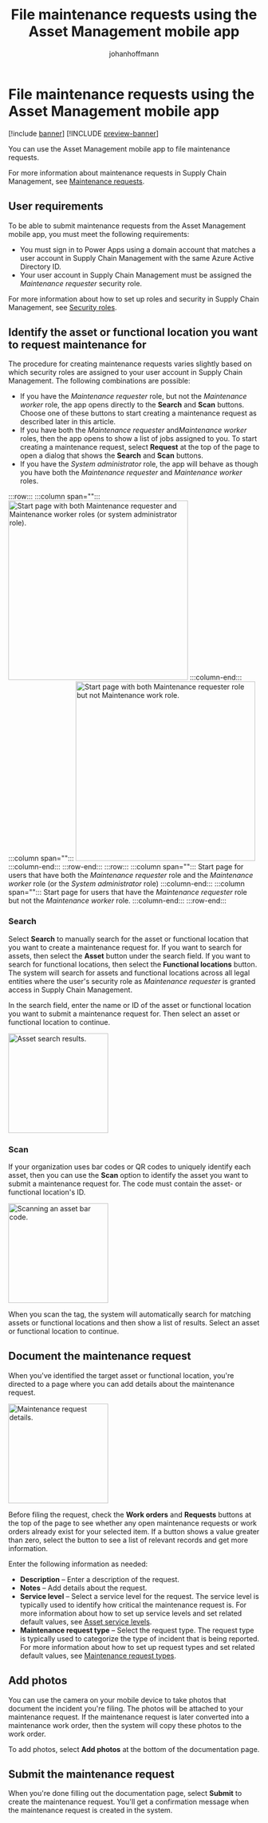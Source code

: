 ﻿---
title: File maintenance requests using the Asset Management mobile app
description: This article describes how to use the Asset Management mobile app to file maintenance requests.
author: johanhoffmann
ms.author: johanho
ms.reviewer: kamaybac
ms.search.form:
ms.topic: how-to
ms.date: 03/17/2023
audience: Application User
ms.search.region: Global
ms.custom: bap-template
---

# File maintenance requests using the Asset Management mobile app

[!include [banner](../../includes/banner.md)]
[!INCLUDE [preview-banner](../../includes/preview-banner.md)]
<!-- KFM: Preview until further notice. Note that app install procedure may change after GA -->

You can use the Asset Management mobile app to file maintenance requests.

For more information about maintenance requests in Supply Chain Management, see [Maintenance requests](../manage-maintenance-requests/maintenance-request-overview.md).

## User requirements

To be able to submit maintenance requests from the Asset Management mobile app, you must meet the following requirements:

- You must sign in to Power Apps using a domain account that matches a user account in Supply Chain Management with the same Azure Active Directory ID.
- Your user account in Supply Chain Management must be assigned the *Maintenance requester* security role.

For more information about how to set up roles and security in Supply Chain Management, see
[Security roles](../../../fin-ops-core/dev-itpro/sysadmin/role-based-security.md#security-roles).

## Identify the asset or functional location you want to request maintenance for

The procedure for creating maintenance requests varies slightly based on which security roles are assigned to your user account in Supply Chain Management. The following combinations are possible:

- If you have the *Maintenance requester* role, but not the *Maintenance worker* role, the app opens directly to the **Search** and **Scan** buttons. Choose one of these buttons to start creating a maintenance request as described later in this article.
- If you have both the *Maintenance requester* and*Maintenance worker* roles, then the app opens to show a list of jobs assigned to you. To start creating a maintenance request, select **Request** at the top of the page to open a dialog that shows the **Search** and **Scan** buttons.
- If you have the *System administrator* role, the app will behave as though you have both the *Maintenance requester* and *Maintenance worker* roles.

:::row:::
   :::column span="":::
      [<img src="media/start-page-admins.png" alt="Start page with both Maintenance requester and Maintenance worker roles (or system administrator role)." title="Start page with both Maintenance requester and Maintenance worker roles (or system administrator role)" width="360" />](media/start-page-admins.png#lightbox)
   :::column-end:::
   :::column span="":::
      [<img src="media/start-page-requester-only.png" alt="Start page with both Maintenance requester role but not Maintenance work role." title="Start page with both Maintenance requester role but not Maintenance work role" width="360" />](media/start-page-requester-only.png#lightbox)
   :::column-end:::
:::row-end:::
:::row:::
   :::column span="":::
      Start page for users that have both the *Maintenance requester* role and the *Maintenance worker* role (or the *System administrator* role)
   :::column-end:::
   :::column span="":::
      Start page for users that have the *Maintenance requester* role but not the *Maintenance worker* role.
   :::column-end:::
:::row-end:::

### Search

Select **Search** to manually search for the asset or functional location that you want to create a maintenance request for. If you want to search for assets, then select the **Asset** button under the search field. If you want to search for functional locations, then select the **Functional locations** button. The system will search for assets and functional locations across all legal entities where the user's security role as *Maintenance requester* is granted access in Supply Chain Management.

In the search field, enter the name or ID of the asset or functional location you want to submit a maintenance request for. Then select an asset or functional location to continue.

[<img src="media/maintenance-request-search.png" alt="Asset search results." title="Asset search results" width="200" />](media/maintenance-request-search.png#lightbox)

### Scan

If your organization uses bar codes or QR codes to uniquely identify each asset, then you can use the **Scan** option to identify the asset you want to submit a maintenance request for. The code must contain the asset- or functional location's ID.

[<img src="media/maintenance-request-scan.png" alt="Scanning an asset bar code." title="Scanning an asset bar code" width="200" />](media/maintenance-request-scan.png#lightbox)

When you scan the tag, the system will automatically search for matching assets or functional locations and then show a list of results. Select an asset or functional location to continue.

## Document the maintenance request

When you've identified the target asset or functional location, you're directed to a page where you can add details about the maintenance request.

[<img src="media/maintenance-request-details.png" alt="Maintenance request details." title="Maintenance request details" width="200" />](media/maintenance-request-details.png#lightbox)

Before filing the request, check the **Work orders** and **Requests** buttons at the top of the page to see whether any open maintenance requests or work orders already exist for your selected item. If a button shows a value greater than zero, select the button to see a list of relevant records and get more information.

Enter the following information as needed:

- **Description** – Enter a description of the request.
- **Notes** – Add details about the request.
- **Service level** – Select a service level for the request. The service level is typically used to identify how critical the maintenance request is. For more information about how to set up service levels and set related default values, see [Asset service levels](../setup-for-objects/object-priorities.md).
- **Maintenance request type** – Select the request type. The request type is typically used to categorize the type of incident that is being reported. For more information about how to set up request types and set related default values, see [Maintenance request types](../setup-for-maintenance-requests/request-types.md).

## Add photos

You can use the camera on your mobile device to take photos that document the incident you're filing. The photos will be attached to your maintenance request. If the maintenance request is later converted into a maintenance work order, then the system will copy these photos to the work order.

To add photos, select **Add photos** at the bottom of the documentation page.

## Submit the maintenance request

When you're done filling out the documentation page, select **Submit** to create the maintenance request. You'll get a confirmation message when the maintenance request is created in the system.
